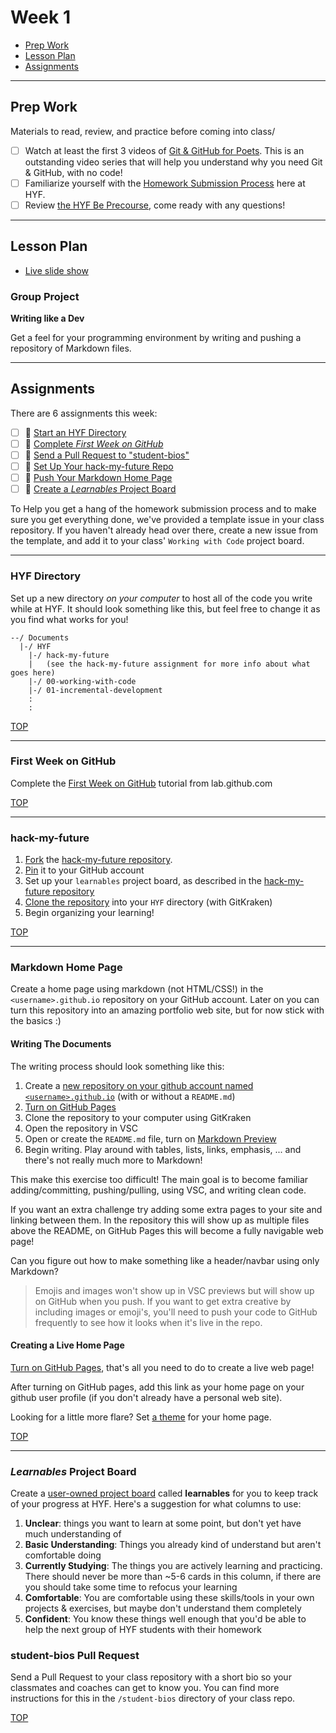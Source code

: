 # Week 1

- [Prep Work](#prep-work)
- [Lesson Plan](#lesson-plan)
- [Assignments](#assignments)

---

## Prep Work

Materials to read, review, and practice before coming into class/

- [ ] Watch at least the first 3 videos of [Git & GitHub for Poets](https://www.youtube.com/playlist?list=PLRqwX-V7Uu6ZF9C0YMKuns9sLDzK6zoiV). This is an outstanding video series that will help you understand why you need Git & GitHub, with no code!
- [ ] Familiarize yourself with the [Homework Submission Process](https://home.hackyourfuture.be/students/homework-submission) here at HYF.
- [ ] Review [the HYF Be Precourse](https://home.hackyourfuture.be/curriculum/precourse), come ready with any questions!

---

## Lesson Plan

- [Live slide show](https://hackyourfuture.be/working-with-code/week-1)

### Group Project

**Writing like a Dev**

Get a feel for your programming environment by writing and pushing a repository of Markdown files.

---

## Assignments

There are 6 assignments this week:

- [ ] :egg: [Start an HYF Directory](#hyf-directory)
- [ ] :egg: [Complete _First Week on GitHub_](#first-week-on-github)
- [ ] :egg: [Send a Pull Request to "student-bios"](#student-bios-pull-request)
- [ ] :egg: [Set Up Your hack-my-future Repo](#hack-my-future)
- [ ] :egg: [Push Your Markdown Home Page](#markdown-home-page)
- [ ] :egg: [Create a _Learnables_ Project Board](#learnables-project-board)

To Help you get a hang of the homework submission process and to make sure you get everything done, we've provided a template issue in your class repository. If you haven't already head over there, create a new issue from the template, and add it to your class' `Working with Code` project board.

---

### HYF Directory

Set up a new directory _on your computer_ to host all of the code you write while at HYF. It should look something like this, but feel free to change it as you find what works for you!

```
--/ Documents
  |-/ HYF
    |-/ hack-my-future
    |   (see the hack-my-future assignment for more info about what goes here)
    |-/ 00-working-with-code
    |-/ 01-incremental-development
    :
    :
```

[TOP](#week-1)

---

### First Week on GitHub

Complete the [First Week on GitHub](https://lab.github.com/githubtraining/paths/first-week-on-github) tutorial from lab.github.com

[TOP](#week-1)

---

### hack-my-future

1. [Fork](https://help.github.com/en/github/getting-started-with-github/fork-a-repo) the [hack-my-future repository](https://github.com/HackYourFutureBelgium/hack-my-future).
1. [Pin](https://github.blog/2016-06-16-pin-repositories-to-your-github-profile/) it to your GitHub account
1. Set up your `learnables` project board, as described in the [hack-my-future repository](https://github.com/HackYourFutureBelgium/hack-my-future)
1. [Clone the repository](https://support.gitkraken.com/working-with-repositories/open-clone-init/) into your `HYF` directory (with GitKraken)
1. Begin organizing your learning!

[TOP](#week-1)

---

### Markdown Home Page

Create a home page using markdown (not HTML/CSS!) in the `<username>.github.io` repository on your GitHub account. Later on you can turn this repository into an amazing portfolio web site, but for now stick with the basics :)

#### Writing The Documents

The writing process should look something like this:

1. Create a [new repository on your github account named `<username>.github.io`](https://guides.github.com/features/pages) (with or without a `README.md`)
1. [Turn on GitHub Pages](https://guides.github.com/features/pages)
1. Clone the repository to your computer using GitKraken
1. Open the repository in VSC
1. Open or create the `README.md` file, turn on [Markdown Preview](https://marketplace.visualstudio.com/items?itemName=dmodalek.markdown-preview-github-styles-custom)
1. Begin writing. Play around with tables, lists, links, emphasis, ... and there's not really much more to Markdown!

This make this exercise too difficult! The main goal is to become familiar adding/committing, pushing/pulling, using VSC, and writing clean code.

If you want an extra challenge try adding some extra pages to your site and linking between them. In the repository this will show up as multiple files above the README, on GitHub Pages this will become a fully navigable web page!

Can you figure out how to make something like a header/navbar using only Markdown?

> Emojis and images won't show up in VSC previews but will show up on GitHub when you push. If you want to get extra creative by including images or emoji's, you'll need to push your code to GitHub frequently to see how it looks when it's live in the repo.

#### Creating a Live Home Page

[Turn on GitHub Pages](https://help.github.com/en/github/working-with-github-pages/about-github-pages), that's all you need to do to create a live web page!

After turning on GitHub pages, add this link as your home page on your github user profile (if you don't already have a personal web site).

Looking for a little more flare? Set [a theme](https://pages.github.com/themes/) for your home page.

[TOP](#week-1)

---

### _Learnables_ Project Board

Create a [user-owned project board](https://help.github.com/en/github/managing-your-work-on-github/creating-a-project-board#creating-a-user-owned-project-board) called **learnables** for you to keep track of your progress at HYF. Here's a suggestion for what columns to use:

1. **Unclear**: things you want to learn at some point, but don't yet have much understanding of
1. **Basic Understanding**: Things you already kind of understand but aren't comfortable doing
1. **Currently Studying**: The things you are actively learning and practicing. There should never be more than ~5-6 cards in this column, if there are you should take some time to refocus your learning
1. **Comfortable**: You are comfortable using these skills/tools in your own projects & exercises, but maybe don't understand them completely
1. **Confident**: You know these things well enough that you'd be able to help the next group of HYF students with their homework

### student-bios Pull Request

Send a Pull Request to your class repository with a short bio so your classmates and coaches can get to know you. You can find more instructions for this in the `/student-bios` directory of your class repo.

[TOP](#week-1)
